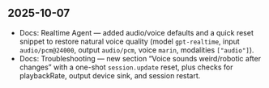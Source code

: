 ## 2025-10-07

- Docs: Realtime Agent — added audio/voice defaults and a quick reset snippet to restore natural voice quality (model `gpt-realtime`, input `audio/pcm@24000`, output `audio/pcm`, voice `marin`, modalities `["audio"]`).
- Docs: Troubleshooting — new section “Voice sounds weird/robotic after changes” with a one-shot `session.update` reset, plus checks for playbackRate, output device sink, and session restart.



